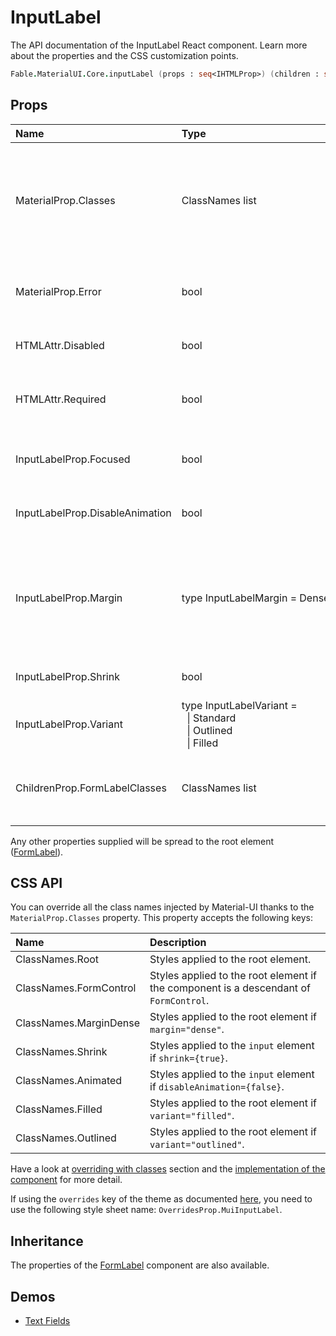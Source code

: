# InputLabel

<p class="description">The API documentation of the InputLabel React component. Learn more about the properties and the CSS customization points.</p>

```fsharp
Fable.MaterialUI.Core.inputLabel (props : seq<IHTMLProp>) (children : seq<ReactElement>) : ReactElement
```



## Props

| Name | Type | Default | Description |
|:-----|:-----|:--------|:------------|
| <span class="prop-name">MaterialProp.Classes</span> | <span class="prop-type">ClassNames list</span> |   | Override or extend the styles applied to the component.  See CSS API below for more details.  |
| <span class="prop-name">MaterialProp.Error</span> | <span class="prop-type">bool</span> |   | If `true`, the label will be displayed in an error state. |
| <span class="prop-name">HTMLAttr.Disabled</span> | <span class="prop-type">bool</span> |   | If `true`, apply disabled class. |
| <span class="prop-name">HTMLAttr.Required</span> | <span class="prop-type">bool</span> |   | if `true`, the label will indicate that the input is required. |
| <span class="prop-name">InputLabelProp.Focused</span> | <span class="prop-type">bool</span> |   | If `true`, the input of this label is focused. |
| <span class="prop-name">InputLabelProp.DisableAnimation</span> | <span class="prop-type">bool</span> | <span class="prop-default">false</span> | If `true`, the transition animation is disabled. |
| <span class="prop-name">InputLabelProp.Margin</span> | <span class="prop-type">type&nbsp;InputLabelMargin&nbsp;=&nbsp;Dense<br></span> |   | If `Dense`, will adjust vertical spacing. This is normally obtained via context from FormControl. |
| <span class="prop-name">InputLabelProp.Shrink</span> | <span class="prop-type">bool</span> |   | If `true`, the label is shrunk. |
| <span class="prop-name">InputLabelProp.Variant</span> | <span class="prop-type">type&nbsp;InputLabelVariant&nbsp;=<br>&nbsp;&nbsp;&#124;&nbsp;Standard<br>&nbsp;&nbsp;&#124;&nbsp;Outlined<br>&nbsp;&nbsp;&#124;&nbsp;Filled<br></span> |   | The variant to use. |
| <span class="prop-name">ChildrenProp.FormLabelClasses</span> | <span class="prop-type">ClassNames list</span> |   | `classes` property applied to the [`FormLabel`](#/api/form-label) element. |

Any other properties supplied will be spread to the root element ([FormLabel](#/api/form-label)).

## CSS API

You can override all the class names injected by Material-UI thanks to the `MaterialProp.Classes` property.
This property accepts the following keys:


| Name | Description |
|:-----|:------------|
| <span class="prop-name">ClassNames.Root</span> | Styles applied to the root element.
| <span class="prop-name">ClassNames.FormControl</span> | Styles applied to the root element if the component is a descendant of `FormControl`.
| <span class="prop-name">ClassNames.MarginDense</span> | Styles applied to the root element if `margin="dense"`.
| <span class="prop-name">ClassNames.Shrink</span> | Styles applied to the `input` element if `shrink={true}`.
| <span class="prop-name">ClassNames.Animated</span> | Styles applied to the `input` element if `disableAnimation={false}`.
| <span class="prop-name">ClassNames.Filled</span> | Styles applied to the root element if `variant="filled"`.
| <span class="prop-name">ClassNames.Outlined</span> | Styles applied to the root element if `variant="outlined"`.

Have a look at [overriding with classes](#/customization/overrides) section
and the [implementation of the component](https://github.com/mui-org/material-ui/tree/master/packages/material-ui/src/InputLabel/InputLabel.js)
for more detail.

If using the `overrides` key of the theme as documented
[here](#/customization/themes),
you need to use the following style sheet name: `OverridesProp.MuiInputLabel`.

## Inheritance

The properties of the [FormLabel](#/api/form-label) component are also available.
<!-- You can take advantage of this behavior to [target nested components](/guides/api/#spread). -->

## Demos

- [Text Fields](/demos/text-fields/)


